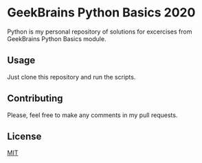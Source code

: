 # GeekBrains Python Basics 2020

Python is my personal repository of solutions for excercises from GeekBrains Python Basics module.

## Usage

Just clone this repository and run the scripts.

## Contributing
Please, feel free to make any comments in my pull requests.

## License
[MIT](https://choosealicense.com/licenses/mit/)
